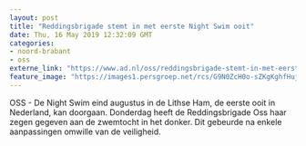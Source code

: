 ```yaml
---
layout: post
title: "Reddingsbrigade stemt in met eerste Night Swim ooit"
date: Thu, 16 May 2019 12:32:09 GMT
categories: 
- noord-brabant 
- oss 
externe_link: "https://www.ad.nl/oss/reddingsbrigade-stemt-in-met-eerste-night-swim-ooit~a1aec074f/"
feature_image: "https://images1.persgroep.net/rcs/G9N0ZcH0o-sZKgKghfHujqUutKs/diocontent/145980028/_fitwidth/400/?appId=21791a8992982cd8da851550a453bd7f&quality=0.7"
---
```


OSS - De Night Swim eind augustus in de Lithse Ham, de eerste ooit in Nederland, kan doorgaan. Donderdag heeft de Reddingsbrigade Oss haar zegen gegeven aan de zwemtocht in het donker. Dit gebeurde na enkele aanpassingen omwille van de veiligheid.
